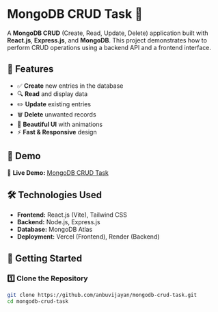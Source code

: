 # MongoDB CRUD Task 🚀

A **MongoDB CRUD** (Create, Read, Update, Delete) application built with **React.js**, **Express.js**, and **MongoDB**. This project demonstrates how to perform CRUD operations using a backend API and a frontend interface.

## 🌟 Features
- ✅ **Create** new entries in the database  
- 🔍 **Read** and display data  
- ✏️ **Update** existing entries  
- 🗑️ **Delete** unwanted records  
- 🎨 **Beautiful UI** with animations  
- ⚡ **Fast & Responsive** design  

## 📸 Demo
🔗 **Live Demo:** [MongoDB CRUD Task](https://mongodb-crud-task.vercel.app/)  

## 🛠️ Technologies Used
- **Frontend:** React.js (Vite), Tailwind CSS  
- **Backend:** Node.js, Express.js  
- **Database:** MongoDB Atlas  
- **Deployment:** Vercel (Frontend), Render (Backend)  

## 🚀 Getting Started

### **1️⃣ Clone the Repository**
```sh
git clone https://github.com/anbuvijayan/mongodb-crud-task.git
cd mongodb-crud-task


